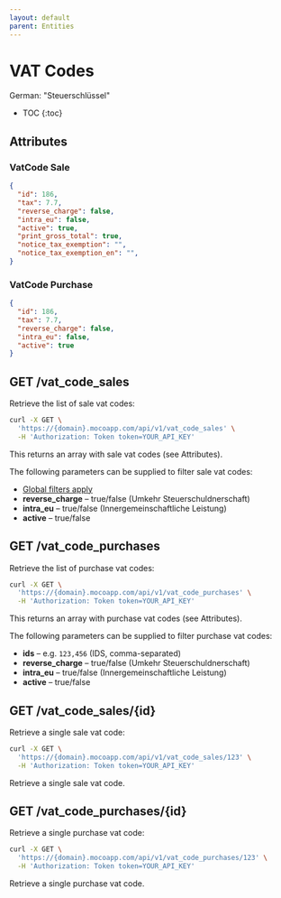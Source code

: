 ```yaml
---
layout: default
parent: Entities
---
```


# VAT Codes

German: "Steuerschlüssel"

- TOC
{:toc}

## Attributes

### VatCode Sale

```json
{
  "id": 186,
  "tax": 7.7,
  "reverse_charge": false,
  "intra_eu": false,
  "active": true,
  "print_gross_total": true,
  "notice_tax_exemption": "",
  "notice_tax_exemption_en": "",
}
```

### VatCode Purchase

```json
{
  "id": 186,
  "tax": 7.7,
  "reverse_charge": false,
  "intra_eu": false,
  "active": true
}
```

## GET /vat_code_sales

Retrieve the list of sale vat codes:

```bash
curl -X GET \
  'https://{domain}.mocoapp.com/api/v1/vat_code_sales' \
  -H 'Authorization: Token token=YOUR_API_KEY'
```

This returns an array with sale vat codes (see Attributes).

The following parameters can be supplied to filter sale vat codes:

- [Global filters apply](../entities#global-filters)
- **reverse_charge** – true/false (Umkehr Steuerschuldnerschaft)
- **intra_eu** – true/false (Innergemeinschaftliche Leistung)
- **active** – true/false

## GET /vat_code_purchases

Retrieve the list of purchase vat codes:

```bash
curl -X GET \
  'https://{domain}.mocoapp.com/api/v1/vat_code_purchases' \
  -H 'Authorization: Token token=YOUR_API_KEY'
```

This returns an array with purchase vat codes (see Attributes).

The following parameters can be supplied to filter purchase vat codes:

- **ids** – e.g. `123,456` (IDS, comma-separated)
- **reverse_charge** – true/false (Umkehr Steuerschuldnerschaft)
- **intra_eu** – true/false (Innergemeinschaftliche Leistung)
- **active** – true/false

## GET /vat_code_sales/{id}

Retrieve a single sale vat code:

```bash
curl -X GET \
  'https://{domain}.mocoapp.com/api/v1/vat_code_sales/123' \
  -H 'Authorization: Token token=YOUR_API_KEY'
```

Retrieve a single sale vat code.

## GET /vat_code_purchases/{id}

Retrieve a single purchase vat code:

```bash
curl -X GET \
  'https://{domain}.mocoapp.com/api/v1/vat_code_purchases/123' \
  -H 'Authorization: Token token=YOUR_API_KEY'
```

Retrieve a single purchase vat code.
